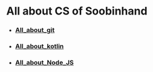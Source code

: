# All about CS of Soobinhand

- ### [All_about_git](https://github.com/Soobinhand/CS_knowledge_of_Soobinhand/blob/master/All_about_git/README.md)
- ### [All_about_kotlin](https://github.com/Soobinhand/CS_knowledge_of_Soobinhand/blob/master/All_about_kotlin/README.md)
- ### [All_about_Node_JS](https://github.com/Soobinhand/CS_knowledge_of_Soobinhand/bolb/master/All_about_Node_JS/README.md)